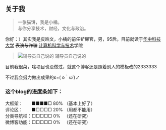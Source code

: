 ## 关于我
> 一张猫饼，我是小橘。
> <br>与你分享技术，财经，文化与政治。

你好：）其实我是皮皓文，小橘的前任铲屎官，男，95后。目前就读于[华中科技大学](http://www.hust.edu.cn/) ~~表演与诈骗~~ [计算机科学与技术](http://cs.hust.edu.cn/)学院

> ![辅导员自己说的](http://ww1.sinaimg.cn/large/0060lm7Tly1fnrse7xc34j30h304wglt.jpg "辅导员自己说的")
> 辅导员自己说的

目前我很菜，啥项目也没做过，就这个博客还是照着别人的模板改的2333333

不过我会努力做出成果的ε=( o｀ω′)ノ

### 这个blog的进度条如下：
大框架：&nbsp;&nbsp;&nbsp;&nbsp;&nbsp;&nbsp;&nbsp;■■■■□ 80% （基本上好了）
<br>评论区：&nbsp;&nbsp;&nbsp;&nbsp;&nbsp;&nbsp;&nbsp;■□□□□ 20% （用都不能用）
<br>分类导航栏：□□□□□  0% &nbsp;&nbsp;（还在研究）
<br>微博客功能：□□□□□  0% &nbsp;&nbsp;（还在研究）


